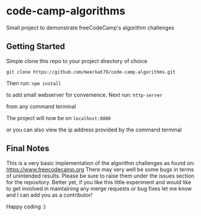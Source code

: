 # code-camp-algorithms
Small project to demonstrate freeCodeCamp's algorithm challenges

## Getting Started
Simple clone this repo to your project directory of choice

`git clone https://github.com/meerkat79/code-camp-algorithms.git`

Then run: `npm install`

to add small webserver for convenience.
Next run: `http-server`

from any command terminal

The project will now be on `localhost:8080`

or you can also view the ip address provided by the command terminal

## Final Notes
This is a very basic implementation of the algorithm challenges as found on: https://www.freecodecamp.org
There may very well be some bugs in terms of unintended results. Please be sure to raise them under the issues section for the repository.
Better yet, if you like this little experiment and would like to get involved in maintaining any merge requests or bug fixes let me know and I can add you as a contributor!

Happy coding :)
